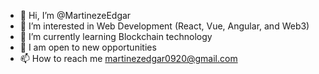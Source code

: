 - 👋 Hi, I’m @MartinezeEdgar
- 👀 I’m interested in Web Development (React, Vue, Angular, and Web3)
- 🌱 I’m currently learning Blockchain technology
- 💞️ I am open to new opportunities
- 📫 How to reach me martinezedgar0920@gmail.com

